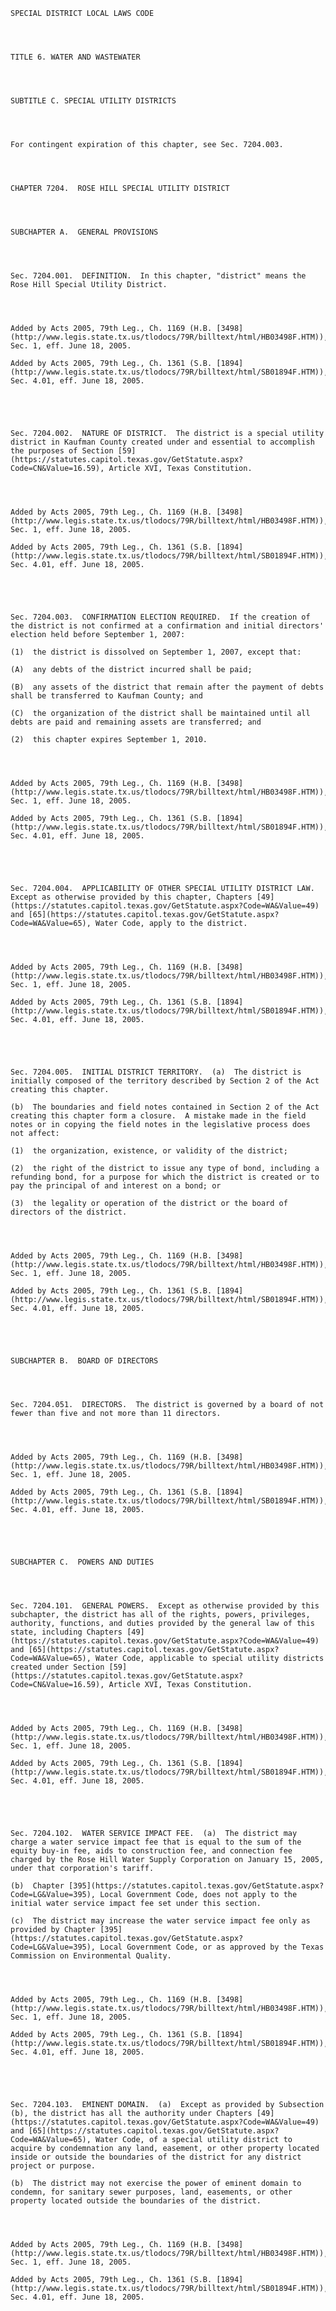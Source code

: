﻿
    
    
    	
    					
    
    
    SPECIAL DISTRICT LOCAL LAWS CODE
    
      
    
    
    TITLE 6. WATER AND WASTEWATER
    
      
    
    
    SUBTITLE C. SPECIAL UTILITY DISTRICTS
    
      
    
    
    For contingent expiration of this chapter, see Sec. 7204.003.
    
      
    
    
    CHAPTER 7204.  ROSE HILL SPECIAL UTILITY DISTRICT
    
      
    
    
    SUBCHAPTER A.  GENERAL PROVISIONS
    
      
    
    
    Sec. 7204.001.  DEFINITION.  In this chapter, "district" means the Rose Hill Special Utility District.
    
    
    
    
    Added by Acts 2005, 79th Leg., Ch. 1169 (H.B. [3498](http://www.legis.state.tx.us/tlodocs/79R/billtext/html/HB03498F.HTM)), Sec. 1, eff. June 18, 2005.
    
    Added by Acts 2005, 79th Leg., Ch. 1361 (S.B. [1894](http://www.legis.state.tx.us/tlodocs/79R/billtext/html/SB01894F.HTM)), Sec. 4.01, eff. June 18, 2005.
    
    
    
    
    
    Sec. 7204.002.  NATURE OF DISTRICT.  The district is a special utility district in Kaufman County created under and essential to accomplish the purposes of Section [59](https://statutes.capitol.texas.gov/GetStatute.aspx?Code=CN&Value=16.59), Article XVI, Texas Constitution.
    
    
    
    
    Added by Acts 2005, 79th Leg., Ch. 1169 (H.B. [3498](http://www.legis.state.tx.us/tlodocs/79R/billtext/html/HB03498F.HTM)), Sec. 1, eff. June 18, 2005.
    
    Added by Acts 2005, 79th Leg., Ch. 1361 (S.B. [1894](http://www.legis.state.tx.us/tlodocs/79R/billtext/html/SB01894F.HTM)), Sec. 4.01, eff. June 18, 2005.
    
    
    
    
    
    Sec. 7204.003.  CONFIRMATION ELECTION REQUIRED.  If the creation of the district is not confirmed at a confirmation and initial directors' election held before September 1, 2007:
    
    (1)  the district is dissolved on September 1, 2007, except that:
    
    (A)  any debts of the district incurred shall be paid;
    
    (B)  any assets of the district that remain after the payment of debts shall be transferred to Kaufman County; and
    
    (C)  the organization of the district shall be maintained until all debts are paid and remaining assets are transferred; and
    
    (2)  this chapter expires September 1, 2010.
    
    
    
    
    Added by Acts 2005, 79th Leg., Ch. 1169 (H.B. [3498](http://www.legis.state.tx.us/tlodocs/79R/billtext/html/HB03498F.HTM)), Sec. 1, eff. June 18, 2005.
    
    Added by Acts 2005, 79th Leg., Ch. 1361 (S.B. [1894](http://www.legis.state.tx.us/tlodocs/79R/billtext/html/SB01894F.HTM)), Sec. 4.01, eff. June 18, 2005.
    
    
    
    
    
    Sec. 7204.004.  APPLICABILITY OF OTHER SPECIAL UTILITY DISTRICT LAW.  Except as otherwise provided by this chapter, Chapters [49](https://statutes.capitol.texas.gov/GetStatute.aspx?Code=WA&Value=49) and [65](https://statutes.capitol.texas.gov/GetStatute.aspx?Code=WA&Value=65), Water Code, apply to the district.
    
    
    
    
    Added by Acts 2005, 79th Leg., Ch. 1169 (H.B. [3498](http://www.legis.state.tx.us/tlodocs/79R/billtext/html/HB03498F.HTM)), Sec. 1, eff. June 18, 2005.
    
    Added by Acts 2005, 79th Leg., Ch. 1361 (S.B. [1894](http://www.legis.state.tx.us/tlodocs/79R/billtext/html/SB01894F.HTM)), Sec. 4.01, eff. June 18, 2005.
    
    
    
    
    
    Sec. 7204.005.  INITIAL DISTRICT TERRITORY.  (a)  The district is initially composed of the territory described by Section 2 of the Act creating this chapter.
    
    (b)  The boundaries and field notes contained in Section 2 of the Act creating this chapter form a closure.  A mistake made in the field notes or in copying the field notes in the legislative process does not affect:
    
    (1)  the organization, existence, or validity of the district;
    
    (2)  the right of the district to issue any type of bond, including a refunding bond, for a purpose for which the district is created or to pay the principal of and interest on a bond; or
    
    (3)  the legality or operation of the district or the board of directors of the district.
    
    
    
    
    Added by Acts 2005, 79th Leg., Ch. 1169 (H.B. [3498](http://www.legis.state.tx.us/tlodocs/79R/billtext/html/HB03498F.HTM)), Sec. 1, eff. June 18, 2005.
    
    Added by Acts 2005, 79th Leg., Ch. 1361 (S.B. [1894](http://www.legis.state.tx.us/tlodocs/79R/billtext/html/SB01894F.HTM)), Sec. 4.01, eff. June 18, 2005.
    
    
    
    
    
    SUBCHAPTER B.  BOARD OF DIRECTORS
    
      
    
    
    Sec. 7204.051.  DIRECTORS.  The district is governed by a board of not fewer than five and not more than 11 directors.
    
    
    
    
    Added by Acts 2005, 79th Leg., Ch. 1169 (H.B. [3498](http://www.legis.state.tx.us/tlodocs/79R/billtext/html/HB03498F.HTM)), Sec. 1, eff. June 18, 2005.
    
    Added by Acts 2005, 79th Leg., Ch. 1361 (S.B. [1894](http://www.legis.state.tx.us/tlodocs/79R/billtext/html/SB01894F.HTM)), Sec. 4.01, eff. June 18, 2005.
    
    
    
    
    
    SUBCHAPTER C.  POWERS AND DUTIES
    
      
    
    
    Sec. 7204.101.  GENERAL POWERS.  Except as otherwise provided by this subchapter, the district has all of the rights, powers, privileges, authority, functions, and duties provided by the general law of this state, including Chapters [49](https://statutes.capitol.texas.gov/GetStatute.aspx?Code=WA&Value=49) and [65](https://statutes.capitol.texas.gov/GetStatute.aspx?Code=WA&Value=65), Water Code, applicable to special utility districts created under Section [59](https://statutes.capitol.texas.gov/GetStatute.aspx?Code=CN&Value=16.59), Article XVI, Texas Constitution.
    
    
    
    
    Added by Acts 2005, 79th Leg., Ch. 1169 (H.B. [3498](http://www.legis.state.tx.us/tlodocs/79R/billtext/html/HB03498F.HTM)), Sec. 1, eff. June 18, 2005.
    
    Added by Acts 2005, 79th Leg., Ch. 1361 (S.B. [1894](http://www.legis.state.tx.us/tlodocs/79R/billtext/html/SB01894F.HTM)), Sec. 4.01, eff. June 18, 2005.
    
    
    
    
    
    Sec. 7204.102.  WATER SERVICE IMPACT FEE.  (a)  The district may charge a water service impact fee that is equal to the sum of the equity buy-in fee, aids to construction fee, and connection fee charged by the Rose Hill Water Supply Corporation on January 15, 2005, under that corporation's tariff.
    
    (b)  Chapter [395](https://statutes.capitol.texas.gov/GetStatute.aspx?Code=LG&Value=395), Local Government Code, does not apply to the initial water service impact fee set under this section.
    
    (c)  The district may increase the water service impact fee only as provided by Chapter [395](https://statutes.capitol.texas.gov/GetStatute.aspx?Code=LG&Value=395), Local Government Code, or as approved by the Texas Commission on Environmental Quality.
    
    
    
    
    Added by Acts 2005, 79th Leg., Ch. 1169 (H.B. [3498](http://www.legis.state.tx.us/tlodocs/79R/billtext/html/HB03498F.HTM)), Sec. 1, eff. June 18, 2005.
    
    Added by Acts 2005, 79th Leg., Ch. 1361 (S.B. [1894](http://www.legis.state.tx.us/tlodocs/79R/billtext/html/SB01894F.HTM)), Sec. 4.01, eff. June 18, 2005.
    
    
    
    
    
    Sec. 7204.103.  EMINENT DOMAIN.  (a)  Except as provided by Subsection (b), the district has all the authority under Chapters [49](https://statutes.capitol.texas.gov/GetStatute.aspx?Code=WA&Value=49) and [65](https://statutes.capitol.texas.gov/GetStatute.aspx?Code=WA&Value=65), Water Code, of a special utility district to acquire by condemnation any land, easement, or other property located inside or outside the boundaries of the district for any district project or purpose.
    
    (b)  The district may not exercise the power of eminent domain to condemn, for sanitary sewer purposes, land, easements, or other property located outside the boundaries of the district.
    
    
    
    
    Added by Acts 2005, 79th Leg., Ch. 1169 (H.B. [3498](http://www.legis.state.tx.us/tlodocs/79R/billtext/html/HB03498F.HTM)), Sec. 1, eff. June 18, 2005.
    
    Added by Acts 2005, 79th Leg., Ch. 1361 (S.B. [1894](http://www.legis.state.tx.us/tlodocs/79R/billtext/html/SB01894F.HTM)), Sec. 4.01, eff. June 18, 2005.
    
    
    
    
    				
